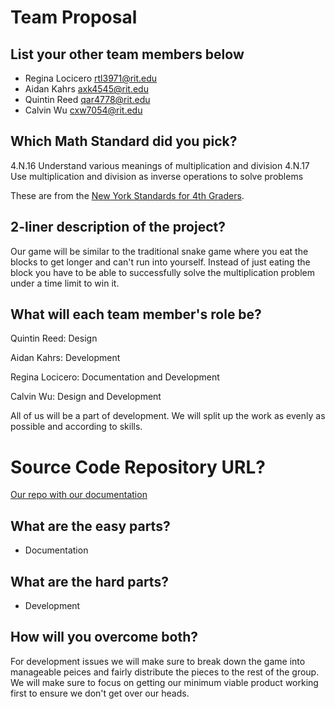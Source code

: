# Team Proposal

## List your other team members below

  * Regina Locicero rtl3971@rit.edu
  * Aidan Kahrs axk4545@rit.edu
  * Quintin Reed qar4778@rit.edu
  * Calvin Wu cxw7054@rit.edu

## Which Math Standard did you pick?

4.N.16  Understand various meanings of multiplication and division
4.N.17  Use multiplication and division as inverse operations to solve problems

These are from the [New York Standards for 4th Graders](http://www.p12.nysed.gov/ciai/mst/math/standards/revisedg4.html).

## 2-liner description of the project?

Our game will be similar to the traditional snake game where you eat the blocks to get longer and can't run into yourself. Instead of just eating the block you have to be able to successfully solve the multiplication problem under a time limit to win it.


## What will each team member's role be?

Quintin Reed: Design

Aidan Kahrs: Development

Regina Locicero: Documentation and Development

Calvin Wu: Design and Development

All of us will be a part of development. We will split up the work as evenly as possible and according to skills.


# Source Code Repository URL?

[Our repo with our documentation](https://github.com/axk4545/hfoss-sugar-snake)

## What are the easy parts?

  * Documentation

## What are the hard parts?

  * Development

## How will you overcome both?

For development issues we will make sure to break down the game into manageable peices and fairly distribute the pieces to the rest of the group. We will make sure to focus on getting our minimum viable product working first to ensure we don't get over our heads.
